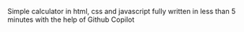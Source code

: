 Simple calculator in html, css and javascript fully written in less than 5 minutes with the help of Github Copilot
